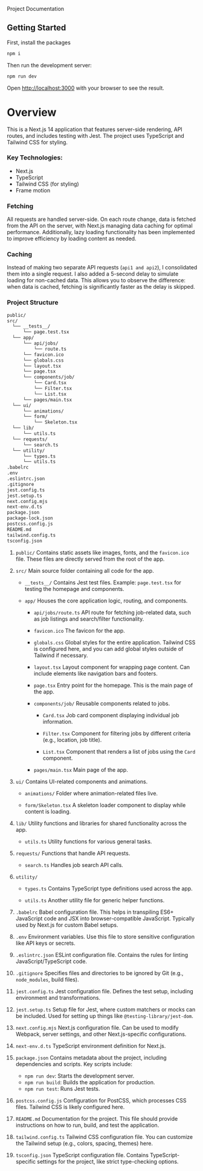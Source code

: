 Project Documentation

## Getting Started

First, install the packages

```bash
npm i
```

Then run the development server:

```bash
npm run dev
```

Open [http://localhost:3000](http://localhost:3000) with your browser to see the result.

# Overview
This is a Next.js 14 application that features server-side rendering, API routes, and includes testing with Jest. The project uses TypeScript and Tailwind CSS for styling.

### Key Technologies:
- Next.js
- TypeScript
- Tailwind CSS (for styling)
- Frame motion

### Fetching
All requests are handled server-side. On each route change, data is fetched from the API on the server, with Next.js managing data caching for optimal performance. Additionally, lazy loading functionality has been implemented to improve efficiency by loading content as needed.

### Caching
Instead of making two separate API requests (`api1 and api2`), I consolidated them into a single request. I also added a 5-second delay to simulate loading for non-cached data. This allows you to observe the difference: when data is cached, fetching is significantly faster as the delay is skipped.


### Project Structure

```bash
public/
src/
  └── __tests__/
      └── page.test.tsx
  └── app/
      └── api/jobs/
          └── route.ts
      └── favicon.ico
      └── globals.css
      └── layout.tsx
      └── page.tsx
      └── components/job/
          └── Card.tsx
          └── Filter.tsx
          └── List.tsx
      └── pages/main.tsx
  └── ui/
      └── animations/
      └── form/
          └── Skeleton.tsx
  └── lib/
      └── utils.ts
  └── requests/
      └── search.ts
  └── utility/
      └── types.ts
      └── utils.ts
.babelrc
.env
.eslintrc.json
.gitignore
jest.config.ts
jest.setup.ts
next.config.mjs
next-env.d.ts
package.json
package-lock.json
postcss.config.js
README.md
tailwind.config.ts
tsconfig.json

```

1. `public/`
   Contains static assets like images, fonts, and the `favicon.ico` file. These files are directly served from the root of the app.

2. `src/`
   Main source folder containing all code for the app.

    - `__tests__/`
      Contains Jest test files. Example: `page.test.tsx` for testing the homepage and components.

    - `app/`
      Houses the core application logic, routing, and components.

        - `api/jobs/route.ts`
          API route for fetching job-related data, such as job listings and search/filter functionality.

        - `favicon.ico`
          The favicon for the app.

        - `globals.css`
          Global styles for the entire application. Tailwind CSS is configured here, and you can add global styles outside of Tailwind if necessary.

        - `layout.tsx`
          Layout component for wrapping page content. Can include elements like navigation bars and footers.

        - `page.tsx`
          Entry point for the homepage. This is the main page of the app.

        - `components/job/`
          Reusable components related to jobs.

            - `Card.tsx`
              Job card component displaying individual job information.

            - `Filter.tsx`
              Component for filtering jobs by different criteria (e.g., location, job title).

            - `List.tsx`
              Component that renders a list of jobs using the `Card` component.

        - `pages/main.tsx`
          Main page of the app.

3. `ui/`
   Contains UI-related components and animations.

    - `animations/`
      Folder where animation-related files live.

    - `form/Skeleton.tsx`
      A skeleton loader component to display while content is loading.

4. `lib/`
   Utility functions and libraries for shared functionality across the app.

    - `utils.ts`
      Utility functions for various general tasks.

5. `requests/`
   Functions that handle API requests.

    - `search.ts`
      Handles job search API calls.

6. `utility/`

    - `types.ts`
      Contains TypeScript type definitions used across the app.

    - `utils.ts`
      Another utility file for generic helper functions.

7. `.babelrc`
   Babel configuration file. This helps in transpiling ES6+ JavaScript code and JSX into browser-compatible JavaScript. Typically used by Next.js for custom Babel setups.

8. `.env`
   Environment variables. Use this file to store sensitive configuration like API keys or secrets.

9. `.eslintrc.json`
   ESLint configuration file. Contains the rules for linting JavaScript/TypeScript code.

10. `.gitignore`
    Specifies files and directories to be ignored by Git (e.g., `node_modules`, build files).

11. `jest.config.ts`
    Jest configuration file. Defines the test setup, including environment and transformations.

12. `jest.setup.ts`
    Setup file for Jest, where custom matchers or mocks can be included. Used for setting up things like `@testing-library/jest-dom`.

13. `next.config.mjs`
    Next.js configuration file. Can be used to modify Webpack, server settings, and other Next.js-specific configurations.

14. `next-env.d.ts`
    TypeScript environment definition for Next.js.

15. `package.json`
    Contains metadata about the project, including dependencies and scripts. Key scripts include:

    - `npm run dev`: Starts the development server.
    - `npm run build`: Builds the application for production.
    - `npm run test`: Runs Jest tests.

16. `postcss.config.js`
    Configuration for PostCSS, which processes CSS files. Tailwind CSS is likely configured here.

17. `README.md`
    Documentation for the project. This file should provide instructions on how to run, build, and test the application.

18. `tailwind.config.ts`
    Tailwind CSS configuration file. You can customize the Tailwind setup (e.g., colors, spacing, themes) here.

19. `tsconfig.json`
    TypeScript configuration file. Contains TypeScript-specific settings for the project, like strict type-checking options.

